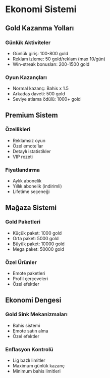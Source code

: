 # Ekonomi Sistemi

## Gold Kazanma Yolları
### Günlük Aktiviteler
- Günlük giriş: 100-800 gold
- Reklam izleme: 50 gold/reklam (max 10/gün)
- Win-streak bonusları: 200-1500 gold

### Oyun Kazançları
- Normal kazanç: Bahis x 1.5
- Arkadaş daveti: 500 gold
- Seviye atlama ödülü: 1000+ gold

## Premium Sistem
### Özellikleri
- Reklamsız oyun
- Özel emote'lar
- Detaylı istatistikler
- VIP rozeti

### Fiyatlandırma
- Aylık abonelik
- Yıllık abonelik (indirimli)
- Lifetime seçeneği

## Mağaza Sistemi
### Gold Paketleri
- Küçük paket: 1000 gold
- Orta paket: 5000 gold
- Büyük paket: 10000 gold
- Mega paket: 50000 gold

### Özel Ürünler
- Emote paketleri
- Profil çerçeveleri
- Özel efektler

## Ekonomi Dengesi
### Gold Sink Mekanizmaları
- Bahis sistemi
- Emote satın alma
- Özel efektler

### Enflasyon Kontrolü
- Lig bazlı limitler
- Maximum günlük kazanç
- Minimum bahis limitleri